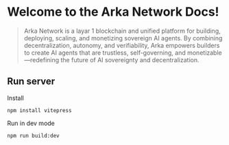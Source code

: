 # Welcome to the Arka Network Docs!

> Arka Network is a layar 1 blockchain and unified platform for building, deploying, scaling, and monetizing sovereign AI agents. By combining decentralization, autonomy, and verifiability, Arka empowers builders to create AI agents that are trustless, self-governing, and monetizable—redefining the future of AI sovereignty and decentralization.

## Run server

Install
```
npm install vitepress
```
Run in dev mode
```
npm run build:dev
```